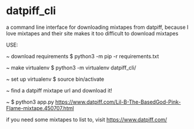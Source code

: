 # datpiff_cli
a command line interface for downloading mixtapes from datpiff, because I love mixtapes and their site makes it too difficult to download mixtapes

USE:

~ download requirements $ python3 -m pip -r requirements.txt

~ make virtualenv $ python3 -m virtualenv datpiff_cli/

~ set up virtualenv $ source bin/activate

~ find a datpiff mixtape url and download it!

~ $ python3 app.py https://www.datpiff.com/Lil-B-The-BasedGod-Pink-Flame-mixtape.450707.html

if you need some mixtapes to list to, visit https://www.datpiff.com/
